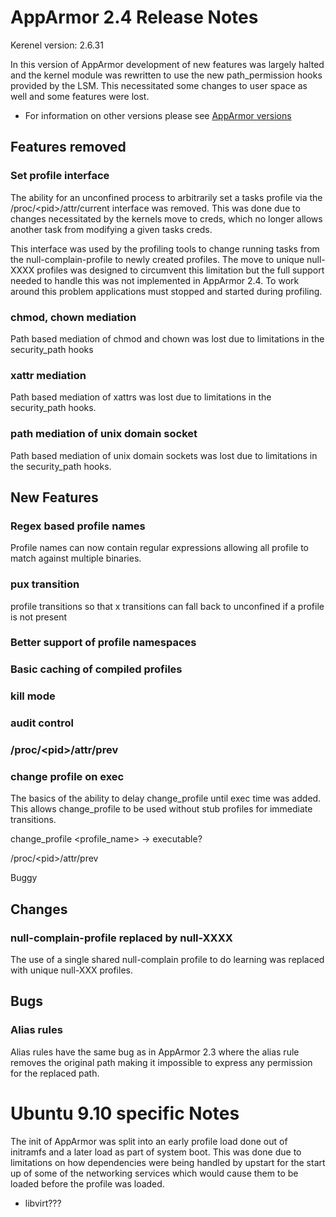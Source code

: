 AppArmor 2.4 Release Notes
==========================

Kerenel version: 2.6.31

In this version of AppArmor development of new features was
largely halted and the kernel module was rewritten to use the new
path\_permission hooks provided by the LSM. This necessitated some
changes to user space as well and some features were lost.

-   For information on other versions please see [AppArmor versions](AppArmor_versions)

Features removed
----------------

### Set profile interface

The ability for an unconfined process to arbitrarily set a tasks
profile via the /proc/\<pid\>/attr/current interface was removed. This
was done due to changes necessitated by the kernels move to creds,
which no longer allows another task from modifying a given tasks creds.

This interface was used by the profiling tools to change running tasks
from the null-complain-profile to newly created profiles. The move to
unique null-XXXX profiles was designed to circumvent this limitation
but the full support needed to handle this was not implemented in
AppArmor 2.4. To work around this problem applications must stopped
and started during profiling.

### chmod, chown mediation

Path based mediation of chmod and chown was lost due to limitations
in the security\_path hooks

### xattr mediation

Path based mediation of xattrs was lost due to limitations in the
security\_path hooks.

### path mediation of unix domain socket

Path based mediation of unix domain sockets was lost due to limitations
in the security\_path hooks.

New Features
------------

### Regex based profile names

Profile names can now contain regular expressions allowing all profile
to match against multiple binaries.

### pux transition

profile transitions so that x transitions can fall back to unconfined
if a profile is not present

### Better support of profile namespaces

### Basic caching of compiled profiles

### kill mode

### audit control

### /proc/\<pid\>/attr/prev

### change profile on exec

The basics of the ability to delay change\_profile until exec time was
added. This allows change\_profile to be used without stub profiles
for immediate transitions.

change\_profile \<profile\_name\> -&gt; executable?

/proc/\<pid\>/attr/prev

Buggy

Changes
-------

### null-complain-profile replaced by null-XXXX

The use of a single shared null-complain profile to do learning was
replaced with unique null-XXX profiles.

Bugs
----

### Alias rules

Alias rules have the same bug as in AppArmor 2.3 where the alias
rule removes the original path making it impossible to express any
permission for the replaced path.

Ubuntu 9.10 specific Notes
==========================

The init of AppArmor was split into an early profile load done out
of initramfs and a later load as part of system boot. This was done
due to limitations on how dependencies were being handled by upstart
for the start up of some of the networking services which would cause
them to be loaded before the profile was loaded.

-   libvirt???

